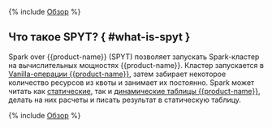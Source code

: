 {% include [Обзор](../../../_includes/user-guide/data-processing/spyt/overview-p1.md) %}

## Что такое SPYT? { #what-is-spyt }

Spark over {{product-name}} (SPYT) позволяет запускать Spark-кластер на вычислительных мощностях {{product-name}}. Кластер запускается в [Vanilla-операции {{product-name}}](../../../user-guide/data-processing/operations/vanilla.md), затем забирает некоторое количество ресурсов из квоты и занимает их постоянно. Spark может читать как [статические](../../storage/static-tables.md), так и [динамические таблицы {{product-name}}](../../dynamic-tables/overview.md), делать на них расчеты и писать результат в статическую таблицу.

{% include [Обзор](../../../_includes/user-guide/data-processing/spyt/overview-p2.md) %}
